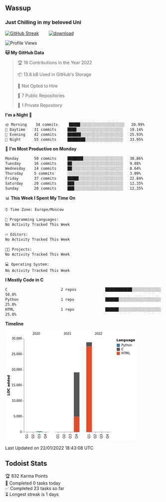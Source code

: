 ## Wassup 
### Just Chilling in my beloved Uni 

<!--
-->

[![GitHub Streak](http://github-readme-streak-stats.herokuapp.com?user=archeoss&theme=shades-of-purple&hide_border=true&date_format=j%20M%5B%20Y%5D)](https://git.io/streak-stats)&nbsp;&nbsp;&nbsp;&nbsp;&nbsp;&nbsp;&nbsp;&nbsp;[![download](https://user-images.githubusercontent.com/68448737/147796309-d8b65b1d-4dde-40d9-b03a-2b42aaa6cd43.jpeg)
](https://bmstu.ru/)

<!--START_SECTION:waka-->
![Profile Views](http://img.shields.io/badge/Profile%20Views-58-blue)

**🐱 My GitHub Data** 

> 🏆 18 Contributions in the Year 2022
 > 
> 📦 13.8 kB Used in GitHub's Storage 
 > 
> 🚫 Not Opted to Hire
 > 
> 📜 7 Public Repositories 
 > 
> 🔑 1 Private Repository 
 > 
**I'm a Night 🦉** 

```text
🌞 Morning    34 commits     █████░░░░░░░░░░░░░░░░░░░░   20.99% 
🌆 Daytime    31 commits     ████░░░░░░░░░░░░░░░░░░░░░   19.14% 
🌃 Evening    42 commits     ██████░░░░░░░░░░░░░░░░░░░   25.93% 
🌙 Night      55 commits     ████████░░░░░░░░░░░░░░░░░   33.95%

```
📅 **I'm Most Productive on Monday** 

```text
Monday       50 commits     ███████░░░░░░░░░░░░░░░░░░   30.86% 
Tuesday      16 commits     ██░░░░░░░░░░░░░░░░░░░░░░░   9.88% 
Wednesday    14 commits     ██░░░░░░░░░░░░░░░░░░░░░░░   8.64% 
Thursday     5 commits      ░░░░░░░░░░░░░░░░░░░░░░░░░   3.09% 
Friday       37 commits     █████░░░░░░░░░░░░░░░░░░░░   22.84% 
Saturday     20 commits     ███░░░░░░░░░░░░░░░░░░░░░░   12.35% 
Sunday       20 commits     ███░░░░░░░░░░░░░░░░░░░░░░   12.35%

```


📊 **This Week I Spent My Time On** 

```text
⌚︎ Time Zone: Europe/Moscow

💬 Programming Languages: 
No Activity Tracked This Week

🔥 Editors: 
No Activity Tracked This Week

🐱‍💻 Projects: 
No Activity Tracked This Week

💻 Operating System: 
No Activity Tracked This Week

```

**I Mostly Code in C** 

```text
C                        2 repos             ████████████░░░░░░░░░░░░░   50.0% 
Python                   1 repo              ██████░░░░░░░░░░░░░░░░░░░   25.0% 
HTML                     1 repo              ██████░░░░░░░░░░░░░░░░░░░   25.0%

```


**Timeline**

![Chart not found](https://raw.githubusercontent.com/archeoss/archeoss/master/charts/bar_graph.png) 


 Last Updated on 22/01/2022 18:43:08 UTC
<!--END_SECTION:waka-->

## Todoist Stats

<!-- TODO-IST:START -->
🏆  832 Karma Points           
🌸  Completed 0 tasks today           
✅  Completed 23 tasks so far           
⏳  Longest streak is 1 days
<!-- TODO-IST:END -->
